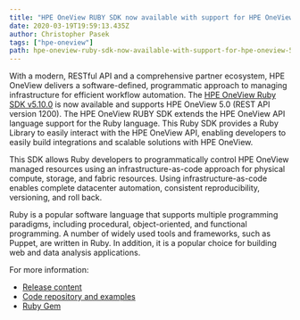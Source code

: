 ```yaml
---
title: "HPE OneView RUBY SDK now available with support for HPE OneView 5.0"
date: 2020-03-19T19:59:13.435Z
author: Christopher Pasek 
tags: ["hpe-oneview"]
path: hpe-oneview-ruby-sdk-now-available-with-support-for-hpe-oneview-50
---
```

With a modern, RESTful API and a comprehensive partner ecosystem, HPE OneView delivers a software-defined, programmatic approach to managing infrastructure for efficient workflow automation. The [HPE OneView Ruby SDK v5.10.0](https://github.com/HewlettPackard/oneview-sdk-ruby/releases/tag/v5.10.0) is now available and supports HPE OneView 5.0 (REST API version 1200). The HPE OneView RUBY SDK extends the HPE OneView API language support for the Ruby language. This Ruby SDK provides a Ruby Library to easily interact with the HPE OneView API, enabling developers to easily build integrations and scalable solutions with HPE OneView.

This SDK allows Ruby developers to programmatically control HPE OneView managed resources using an infrastructure-as-code approach for physical compute, storage, and fabric resources. Using infrastructure-as-code enables complete datacenter automation, consistent reproducibility, versioning, and roll back.

Ruby is a popular software language that supports multiple programming paradigms, including procedural, object-oriented, and functional programming. A number of widely used tools and frameworks, such as Puppet, are written in Ruby. In addition, it is a popular choice for building web and data analysis applications.

For more information: 
* [Release content](https://github.com/HewlettPackard/oneview-sdk-ruby/releases/tag/v5.10.0) 
* [Code repository and examples](https://github.com/HewlettPackard/oneview-sdk-ruby) 
* [Ruby Gem](https://rubygems.org/gems/oneview-sdk/versions/5.10.0)

